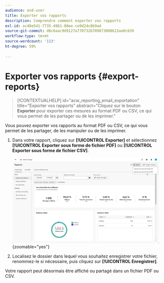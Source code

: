 ```yaml
---
audience: end-user
title: Exporter vos rapports
description: Comprendre comment exporter vos rapports
exl-id: ac48e541-7735-4961-80ee-ce9d24c8b9ad
source-git-commit: d6c6aac9d9127a770732b709873008613ae8c639
workflow-type: tm+mt
source-wordcount: '113'
ht-degree: 59%

---
```


# Exporter vos rapports {#export-reports}

>[!CONTEXTUALHELP]
>id="acw_reporting_email_exportation"
>title="Exporter vos rapports"
>abstract="Cliquez sur le bouton **Exporter** pour exporter ces mesures au format PDF ou CSV, ce qui vous permet de les partager ou de les imprimer."

Vous pouvez exporter vos rapports au format PDF ou CSV, ce qui vous permet de les partager, de les manipuler ou de les imprimer.

1. Dans votre rapport, cliquez sur **[!UICONTROL Exporter]** et sélectionnez **[!UICONTROL Exporter sous forme de fichier PDF]** ou **[!UICONTROL Exporter sous forme de fichier CSV]**.

   ![Capture d’écran montrant les options d’exportation dans l’interface du rapport global](assets/global_report_export.png){zoomable="yes"}

1. Localisez le dossier dans lequel vous souhaitez enregistrer votre fichier, renommez-le si nécessaire, puis cliquez sur **[!UICONTROL Enregistrer]**.

Votre rapport peut désormais être affiché ou partagé dans un fichier PDF ou CSV.